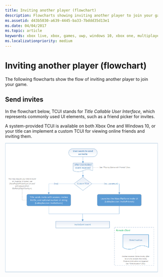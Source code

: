 ```yaml
---
title: Inviting another player (flowchart)
description: Flowcharts showing inviting another player to join your game.
ms.assetid: d43b5030-a639-4445-ba33-7bddd35d13e1
ms.date: 04/04/2017
ms.topic: article
keywords: xbox live, xbox, games, uwp, windows 10, xbox one, multiplayer manager, flowchart
ms.localizationpriority: medium
---
```


# Inviting another player (flowchart)

The following flowcharts show the flow of inviting another player to join your game.


## Send invites

In the flowchart below, TCUI stands for *Title Callable User Interface*, which represents commonly used UI elements, such as a friend picker for invites.

A system-provided TCUI is available on both Xbox One and Windows 10, or your title can implement a custom TCUI for viewing online friends and inviting them.

![SmartMatch matchmaking](../../../images/multiplayer/mpm-send-invites.png)
